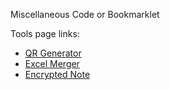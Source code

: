 Miscellaneous Code or Bookmarklet 

Tools page links:

- [QR Generator](https://braboobssiere.github.io/misc-codes/html/qrgen)
- [Excel Merger](https://braboobssiere.github.io/misc-codes/html/excelmerge)
- [Encrypted Note](https://braboobssiere.github.io/misc-codes/html/encryptednote)
